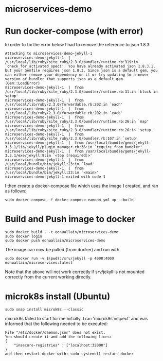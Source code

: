 # microservices-demo

# Run docker-compose (with error)

In order to fix the error below I had to remove the reference to json 1.8.3

```
Attaching to microservices-demo-jekyll-1
microservices-demo-jekyll-1  | /usr/local/lib/ruby/site_ruby/2.3.0/bundler/runtime.rb:319:in `check_for_activated_spec!': You have already activated json 1.8.3.1, but your Gemfile requires json 1.8.3. Since json is a default gem, you can either remove your dependency on it or try updating to a newer version of bundler that supports json as a default gem. (Gem::LoadError)
microservices-demo-jekyll-1  |  from /usr/local/lib/ruby/site_ruby/2.3.0/bundler/runtime.rb:31:in `block in setup'
microservices-demo-jekyll-1  |  from /usr/local/lib/ruby/2.3.0/forwardable.rb:202:in `each'
microservices-demo-jekyll-1  |  from /usr/local/lib/ruby/2.3.0/forwardable.rb:202:in `each'
microservices-demo-jekyll-1  |  from /usr/local/lib/ruby/site_ruby/2.3.0/bundler/runtime.rb:26:in `map'
microservices-demo-jekyll-1  |  from /usr/local/lib/ruby/site_ruby/2.3.0/bundler/runtime.rb:26:in `setup'
microservices-demo-jekyll-1  |  from /usr/local/lib/ruby/site_ruby/2.3.0/bundler.rb:107:in `setup'
microservices-demo-jekyll-1  |  from /usr/local/bundle/gems/jekyll-3.3.1/lib/jekyll/plugin_manager.rb:36:in `require_from_bundler'
microservices-demo-jekyll-1  |  from /usr/local/bundle/gems/jekyll-3.3.1/exe/jekyll:9:in `<top (required)>'
microservices-demo-jekyll-1  |  from /usr/local/bundle/bin/jekyll:23:in `load'
microservices-demo-jekyll-1  |  from /usr/local/bundle/bin/jekyll:23:in `<main>'
microservices-demo-jekyll-1 exited with code 1
```

I then create a docker-compose file which uses the image I created, and ran as follows:
```
sudo docker-compose -f docker-compose-eamonn.yml up --build
```

# Build and Push image to docker
```
sudo docker build . -t eonuallain/microservices-demo
sudo docker login
sudo docker push eonuallain/microservices-demo
```

The image can now be pulled (from docker) and run with
```
sudo docker run -v $(pwd):/srv/jekyll -p 4000:4000 eonuallain/microservices:latest
```

Note that the above will not work correctly if srv/jekyll is not mounted correctly from the current working directly.


# microk8s install (Ubuntu)

```
sudo snap install microk8s --classic
```

microk8s failed to start for me initially. I ran 'microk8s inspect' and was informed that the following needed to be executed:
```
File "/etc/docker/daemon.json" does not exist.
You should create it and add the following lines:
{
    "insecure-registries" : ["localhost:32000"]
}
and then restart docker with: sudo systemctl restart docker
```

